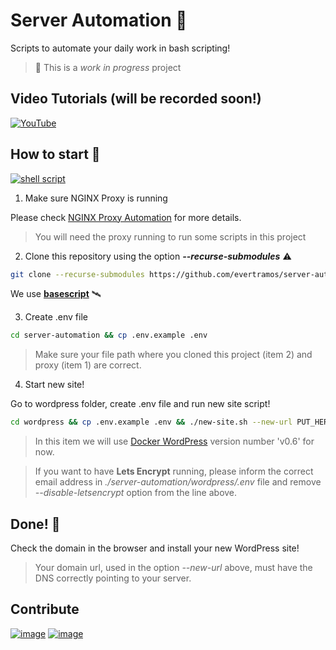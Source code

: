 # Server Automation 🚀

Scripts to automate your daily work in bash scripting!️

> 🚧 This is a _work in progress_ project 

## Video Tutorials (will be recorded soon!)

[![YouTube](https://img.shields.io/badge/YouTube-FF0000?style=for-the-badge&logo=youtube&logoColor=white)](https://www.youtube.com/channel/UCN5wb0eA3ZLlvJNYo23qBRQ)

## How to start 🔰
[![shell script](https://img.shields.io/badge/Shell_Script-121011?style=for-the-badge&logo=gnu-bash&logoColor=white)](https://github.com/evertramos)

1. Make sure NGINX Proxy is running

Please check [NGINX Proxy Automation](https://github.com/evertramos/nginx-proxy-automation) for more details.

> You will need the proxy running to run some scripts in this project

2. Clone this repository using the option **_--recurse-submodules_** ⚠

```bash
git clone --recurse-submodules https://github.com/evertramos/server-automation server-automation 
```

We use [**basescript**](https://github.com/evertramos/basescript) 🛰

3. Create .env file

```bash
cd server-automation && cp .env.example .env
```

> Make sure your file path where you cloned this project (item 2) and proxy (item 1) are correct. 

4. Start new site!

Go to wordpress folder, create .env file and run new site script!

```bash
cd wordpress && cp .env.example .env && ./new-site.sh --new-url PUT_HERE_YOUR_DOMAIN.com --disable-letsencrypt --skip-docker-image-check
```

> In this item we will use [Docker WordPress](https://github.com/evertramos/docker-wordpress) version number 'v0.6' for now.

> If you want to have **Lets Encrypt** running, please inform the correct email address in _./server-automation/wordpress/.env_ file
> and remove _--disable-letsencrypt_ option from the line above. 

## **Done!** 🏁

Check the domain in the browser and install your new WordPress site! 

> Your domain url, used in the option _--new-url_ above, must have the DNS correctly pointing to your server.

## Contribute

[![image](https://img.shields.io/badge/Patreon-F96854?style=for-the-badge&logo=patreon&logoColor=white)](https://www.patreon.com/evertramos)
[![image](https://img.shields.io/badge/picpay-21C25E?style=for-the-badge&logo=picpay&logoColor=white)](https://picpay.me/evert.ramos)



